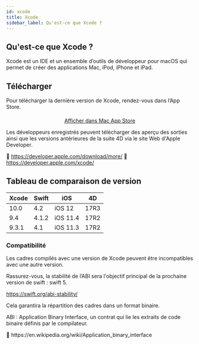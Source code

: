 ```yaml
---
id: xcode
title: Xcode
sidebar_label: Qu'est-ce que Xcode ?
---
```

## Qu'est-ce que Xcode ?

Xcode est un IDE et un ensemble d’outils de développeur pour macOS qui permet de créer des applications Mac, iPod, iPhone et iPad.

## Télécharger

Pour télécharger la dernière version de Xcode, rendez-vous dans l’App Store.

<div style="text-align: center; margin-top: 20px">
  <p>
    

<a class="button" href="macappstore://itunes.apple.com/app/id497799835?mt=12">Afficher dans Mac App Store </a>

  </p>
</div>

Les développeurs enregistrés peuvent télécharger des aperçu des sorties ainsi que les versions antérieures de la suite 4D via le site Web d'Apple Developer.

🔗 https://developer.apple.com/download/more/ 🔗 https://developer.apple.com/xcode/

## Tableau de comparaison de version

| Xcode | Swift | iOS      | 4D   |
| ----- | ----- | -------- | ---- |
| 10.0  | 4.2   | iOS 12   | 17R3 |
| 9.4   | 4.1.2 | iOS 11.4 | 17R2 |
| 9.3.1 | 4.1   | iOS 11.3 | 17R2 |

### Compatibilité

Les cadres compilés avec une version de Xcode peuvent être incompatibles avec une autre version.

Rassurez-vous, la stabilité de l’ABI sera l'objectif principal de la prochaine version de swift : swift 5.

https://swift.org/abi-stability/

Cela garantira la répartition des cadres dans un format binaire.

<div class="tips">
  <p>
    ABI : Application Binary Interface, un contrat qui lie les extraits de code binaire définis par le compilateur.
  </p>
  
  <p>
    🔗 https://en.wikipedia.org/wiki/Application_binary_interface
  </p>
</div>